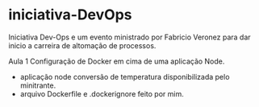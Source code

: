 # iniciativa-DevOps
 
Iniciativa Dev-Ops e um evento ministrado por Fabricio Veronez para dar inicio a carreira de altomação de processos.

Aula 1 Configuração de Docker em cima de uma aplicação Node.
- aplicação node conversão de temperatura disponibilizada pelo minitrante.
- arquivo Dockerfile e .dockerignore feito por mim.

